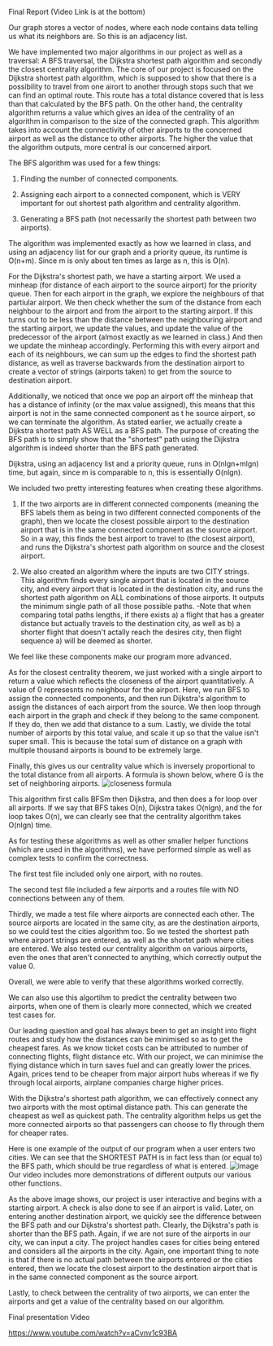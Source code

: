 Final Report (Video Link is at the bottom)


Our graph stores a vector of nodes, where each node contains data telling us what its neighbors are. So this is an adjacency list.

We have implemented two major algorithms in our project as well as a traversal: A BFS traversal, the Dijkstra shortest path algorithm 
and secondly the closest centrality algorithm. The core of our project is focused on the Dijkstra shortest path algorithm, which is supposed
to show that there is a possibility to travel from one airort to another through stops such that we 
can find an optimal route. This route has a total distance covered that is less than that calculated 
by the BFS path. On the other hand, the centrality algorithm returns a value which gives an idea of 
the centrality of an algorithm in comparison to the size of the connected graph. This algorithm takes 
into account the connectivity of other airports to the concerned airport as well as the distance to 
other airports. The higher the value that the algorithm outputs, more central is our concerned 
airport.

The BFS algorithm was used for a few things:

1) Finding the number of connected components.

2) Assigning each airport to a connected component, which is VERY important for out shortest path algorithm and centrality algorithm.

3) Generating a BFS path (not necessarily the shortest path between two airports).

The algorithm was implemented exactly as how we learned in class, and using an adjacency list for our graph and a priority queue, its runtime is O(n+m).
Since m is only about ten times as large as n, this is O(n).

For the Dijkstra's shortest path, we have a starting airport. We used a minheap (for distance of each airport to the source airport) for the priority queue. Then for each airport in the graph, we explore the neighbours of that partiular airport. We then check whether the sum of the distance from 
each neighbour to the airport and from the airport to the starting airport. If this turns out to be 
less than the distance between the neighbouring airport and the starting airport, we update the 
values, and update the value of the predecessor of the airport (almost exactly as we learned in class.)
And then we update the minheap accordingly. Performing this with every airport and each of its neighbours, we can sum up the edges to find 
the shortest path distance, as well as traverse backwards from the destination airport to create a vector of strings (airports taken) to get from the source to 
destination airport.

Additionally, we noticed that once we pop an airport off the minheap that has a distance of infinity (or the max value assigned), this means that this airport is not in the same connected component as t he source airport, so we can terminate the algorithm.
As stated earlier, we actually create a Dijkstra shortest path AS WELL as a BFS path. The purpose of creating the BFS path is to simply show that the "shortest" path using the Dijkstra algorithm is indeed shorter than the BFS path generated.

Dijkstra, using an adjacency list and a priority queue, runs in O(nlgn+mlgn) time, but again, since m is comparable to n, this is essentially O(nlgn).

We included two pretty interesting features when creating these algorithms. 

1) If the two airports are in different connected components (meaning the BFS labels them as being in two different connected components of the graph), then
we locate the closest possible airport to the destination airport that is in the same connected component as the source airport. So in a way, this finds the best
airport to travel to (the closest airport), and runs the Dijkstra's shortest path algorithm on source and the closest airport.

2) We also created an algorithm where the inputs are two CITY strings. This algorithm finds every single airport that is located in the source city, and every airport that is located in the destination city, and runs the shortest path algorithm on ALL combinations of those airports. It outputs the minimum single path of all those possible paths.
-Note that when comparing total paths lengths, if there exists a) a flight that has a greater distance but actually travels to the destination city, as well as b) a shorter flight that doesn't actally reach the desires city, then flight sequence a) will be deemed as shorter.

We feel like these components make our program more advanced.

As for the closest centrality theorem, we just worked with a single airport to return a value which 
reflects the closeness of the airport quantitatively. A value of 0 represesnts no neighbour for the 
airport. Here, we run BFS to assign the connected components, and then run Dijkstra's algorithm to assign the distances of each airport from the source. 
We then loop through each airport in the graph and check if they belong to the same 
component. If they do, then we add that distance to a sum. Lastly, we 
divide the total number of airports by this total value, and scale it up so that the value isn't super small. This is because the total sum of distance on a graph with multiple thousand airports is bound to be extremely large. 


Finally, this gives us our centrality value which is 
inversely proportional to the total distance from all airports. A formula is shown below, where G is the set of neighboring airports.
![closeness formula](https://user-images.githubusercontent.com/117493645/207131793-48614da8-bc83-4c9c-a243-8acb2ee12eba.png)

This algorithm first calls BFSm then Dijkstra, and then does a for loop over all airports. If we say that BFS takes O(n), Dijkstra takes O(nlgn), and the for loop takes O(n), we can clearly see that the centrality algorithm takes O(nlgn) time.


As for testing these algorithms as well as other smaller helper functions (which are used in the algorithms), we have performed simple as well as complex tests to confirm the 
correctness.

The first test file included only one airport, with no routes.

The second test file included a few airports and a routes file with NO connections between any of them.

Thirdly, we made a test file where airports are connected each other. The source airports are located in the same city, as are the destination airports, so we could test the cities algorithm too. So we tested the shortest path where airport strings are entered, as well as the shortet path where cities are entered. We also tested our centrality algorithm on various airports, even the ones that aren't connected to anything, which correctly output the value 0. 

Overall, we were able to verify that these algorithms worked correctly.

 We can also use this algortihm to predict the centrality between two 
airports, when one of them is clearly more connected, which we created test cases for.


Our leading question and goal has always been to get an insight into flight routes and study how the 
distances can be minimised so as to get the cheapest fares. As we know ticket costs can be attributed to 
number of connecting flights, flight distance etc. With our project, we can minimise the flying distance 
which in turn saves fuel and can greatly lower the prices. Again, prices tend to be cheaper from major 
airport hubs whereas if we fly through local airports, airplane companies charge higher prices.

With the Dijkstra's shortest path algorithm, we can effectively connect any two airports with the most 
optimal distance path. This can generate the cheapest as well as quickest path. The centrality algorithm 
helps us get the more connected airports so that passengers can choose to fly through them for cheaper rates.


Here is one example of the output of our program when a user enters two cities. We can see that the SHORTEST PATH is in fact less than (or equal to) the BFS path, which should be true regardless of what is entered.
![image](https://user-images.githubusercontent.com/86018699/206877306-6bcb2c07-3a79-4b16-80d6-a48fbe6b8a28.png)
Our video includes more demonstrations of different outputs our various other functions.

As the above image shows, our project is user interactive and begins with a starting airport.
A check is also done to see if an airport is valid. Later, on entering another destination
airport, we quickly see the difference between the BFS path and our Dijkstra's shortest
path. Clearly, the Dijkstra's path is shorter than the BFS path.
Again, if we are not sure of the airports in our city, we can input a city. The project handles
cases for cities being entered and considers all the airports in the city.
Again, one important thing to note is that if there is no actual path between the airports entered 
or the cities entered, then we locate the closest airport to the destination airport that is 
in the same connected component as the source airport.

Lastly, to check between the centrality of two airports, we can enter the airports and get a
value of the centrality based on our algorithm.

Final presentation Video

https://www.youtube.com/watch?v=aCvnv1c93BA


